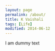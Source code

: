 ```yaml
---
layout: page
permalink: /about/
title: K Vaishali
tags: [Life]
modified: 2014-06-12
---
```


I am dummy text